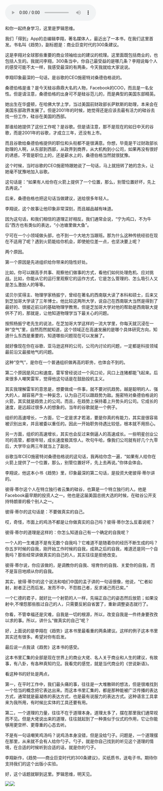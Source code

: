 <audio src="http://igetoss.cdn.igetget.com/mp3/201804/23/201804232210313609135711.mp3" controls="controls">您的浏览器不支持 audio 标签。</audio><p>和你一起终身学习，这里是罗辑思维。</p><p>我们「得到」App的总编辑李翔，著名媒体人，最近出了一本书，在我们这里首发。书名叫《趋势》，副标题是：商业巨变时代的300条建议。</p><p>这是李翔对全球那些重要的商业领袖给出的建议的梳理。这里面既包括商业的，也包括人生的。我就问李翔，300条当中，你自己最受益的是哪几条？李翔说每个人的感受可能不太一样，我感受最深的有两条，今天我就给大家说说。</p><p>李翔印象最深的一句话，是谷歌的CEO施密特对桑德伯格说的。</p><p>桑德伯格是谁？是今天硅谷鼎鼎大名的人物，Facebook的COO，而且是一名女性。但是请注意，桑德伯格的出身可不是硅谷范儿的，而是典型的美国东部精英。</p><p>她出生在华盛顿，在哈佛大学上学，当过美国前财政部长萨默斯的助理，本来会在美国东部政界发展了。但是2001年的时候，她觉得还是应该去最有活力的硅谷去找一份工作，硅谷在美国的西部。</p><p>那谁给她提供了这份工作呢？是谷歌。但是请注意，那不是现在的如日中天的谷歌，而是2001年的谷歌，才成立三年，还没有上市。</p><p>而且谷歌给桑德伯格提供的职位和头衔都不是很满意。你想，毕竟是干过财政部长助理的人啊，从东部到西部，从政界到商界，从大机构到小公司，如果再没有很好的诱惑，不管是职位上的，还是薪水上的，桑德伯格当然就很犹豫。</p><p>这个时候，当时谷歌的CEO施密特跟她说了一句话，马上就扭转了她的念头，让她毫不犹豫地加入谷歌。</p><p>这句话是：“如果有人给你在火箭上提供了一个位置，那么，别管位置好坏，先上去再说。”</p><p>后来，桑德伯格也把这句话当做建议，送给很多年轻人。</p><p>李翔说，这个故事让他印象非常深刻，而且越品越有味道。</p><p>因为这句话，和我们相信的道理正好相反。我们通常会说，“宁为鸡口，不为牛后“西方也有类似的表达，“小池塘里做大鱼”。</p><p>宁可在一个小领域做头部，也不到一个大地方当跟班。那为什么这种传统经验在现在不适用了呢？遇到火箭能给你机会，即使舱位差一点，也坚决要上呢？</p><p>两个原因。</p><p>第一个原因是先进组织给你带来的隐性好处。</p><p>比如，你可以跟高手共事、观察他们做事的方式，看他们如何处理危机、应对挑战。比如，你能从它的运行里观察它的运作方式，它是怎么管理的、怎么吸引人又是怎么激励人的等等。</p><p>诺贝尔奖得主、物理学家杨振宁，曾经在著名的西南联大读了本科和硕士，后来又到芝加哥大学读了三年博士。他比较这两所大学，说自己在西南联大当然是得到了最好的、很接近前沿的基础物理学教育。但是芝加哥大学对他的帮助是西南联大提供不了的，那就是，让他知道物理学当下最关心的问题。</p><p>按照杨振宁老先生的说法，在芝加哥大学这样的一流大学里，你每天就沉浸在一种“空气”里，自然而然就知道，这个领域正在高速发展的是哪个具体研究方向，知道什么东西是重要的，知道哪些问题现在可以发展了。</p><p>就好像现在你在谷歌、亚马逊这样的公司，公司内讨论的问题，一定都是科技领域最前沿又最接地气的问题。</p><p>这种“空气”，是你在一个普通组织做再高的职务，也体会不到的。</p><p>第二个原因是风口和速度。雷军曾经说过一个风口论，风口上连猪都能飞起来。后来很多人嘲笑雷军，觉得他这句话是在鼓励投机主义。</p><p>其实我理解雷军的意思是，想要做成一件事，就不要对抗趋势。越是聪明的人、强大的人，越容易产生一种妄念，认为自己可以跟趋势为敌。施密特对桑德伯格说的火箭，其实就是趋势上的公司。而且，在趋势上保持着上升势头的公司。它成长的速度，是远超过很多人的想象的。当年的谷歌就是一个例子。</p><p>组织的高速增长，一方面，它一定是求才若渴，要是你真的有能力，其实是很容易被识别出来，并且被委以重任的。因此一开始职务待遇比较低，根本就不用担心。</p><p>另一方面，组织的高速增长，其实也会反过来倒逼人的高速成长。一些明星创业公司的高管，都很年轻，成长速度极其惊人。吹句牛哈，像我们公司就有好几个九零后，大学毕业两三年就当上了副总。</p><p>谷歌当年CEO施密特对桑德伯格说的这句话，我再给你念一遍，“如果有人给你在火箭上提供了一个位置，那么，别管位置好坏，先上去再说。”你体会体会。</p><p>李翔说，他这本小书《趋势》里，印象最深的第二句话，是投资大佬彼得·蒂尔讲的。</p><p>彼得·蒂尔这个人在特立独行者云集的硅谷，也算是一个特立独行的人。他是Facebook最早期的投资人之一。他也是这届美国总统大选的时候，在硅谷公开支持特朗普的极个别人之一。</p><p>彼得·蒂尔的这句话是：不要做真实的自己。</p><p>哎，奇怪，市面上的鸡汤不都是让你做真实的自己吗？彼得·蒂尔怎么反着说呢？</p><p>彼得·蒂尔的道理是这样的：你怎么知道自己有一个确定的自我呢？</p><p>一个人的一生难道不是有无数个自我吗？它难道不是随着你的经历不断生成的吗？你五岁时候的自我，刚开始工作时候的自我，成熟之后的自我，难道还是同一个自我吗？那些经常讲做真实的自己的人，其实往往是拒绝改变。</p><p>彼得·蒂尔说，你应该做的，是调教你的自我、培育你的自我、关爱你的自我，而不是盲目地顺从你的自我。</p><p>其实，彼得·蒂尔的这个说法和咱们中国的孟子讲的一句话很像，他说，“仁者如射，射者正己而后发。发而不中，不怨胜己者，反求诸己而已矣。”</p><p>一个仁德的君子，就好比一个射箭的人一样，先端正自己的姿态然后放箭；如果没射中,不埋怨那些胜过自己的人，只需要反躬自省罢了，重新调整姿态就行了。</p><p>你看，不管幸福还是灾难，自我是一切的根源，所以，改变自我是一件终身要孜孜以求的事。所以，讲什么“做真实的自己”呢？</p><p>好，上面说的是李翔在《趋势》这本书里最看重的两条建议。这样的例子这本书里其实还有很多。希望对你有启发。</p><p>最后说一点我读《趋势》这本书的感受。</p><p>这本书里汇集的全部是现在世界上的商业大佬、名人关于商业和人生的建议，有故事，有八卦，有各种真知灼见。我看完的感觉，就是当代商业的《世说新语》。</p><p>看这种书的好处是两点，</p><p>第一，在平时工作中，我们最头痛的事，往往是一大堆散碎的想法，但是很难找到一个恰当的概念把它表达出来。而这本书里汇集的，都是那种能被广泛传播的表达方式，通常就是最凝练的表达方式，也是最有说服力的表达方式。这种语言工具拿来为我所用，有时候比实体的工具还要有用。</p><p>第二，一个道理的力量，往往不在于道理本身。道理太多了，摆在那里我们通常视而不见。但是大佬说出来的道理，往往就起到了一种类似于仪式的作用，它让你能够用更空杯、更尊重的心态去听。</p><p>不是有一句话嘲笑鸡汤吗？说鸡汤本身没错，但是没给勺子。问题是，一个道理摆在那里，从来就不会有人给你勺子。勺子，就是你自己找到的听见这个道理的情境，在合适的时候听到合适的话，就是你的勺子。</p><p>李翔新作，《趋势——商业巨变时代的300条建议》，买纸质书，送电子书。期待你支持我们的这个出版小实验。</p><p>好，这个话题就聊到这里。罗辑思维，明天见。</p><img src="https://piccdn.igetget.com/img/201807/03/201807031424484299963912.jpg" /><img src="https://piccdn.igetget.com/img/201804/23/201804232226538695146593.jpg" />